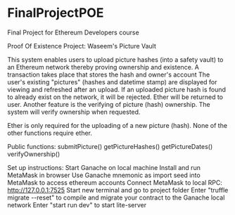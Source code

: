 # FinalProjectPOE
Final Project for Ethereum Developers course

Proof Of Existence Project: Waseem's Picture Vault

This system enables users to upload picture hashes (into a safety vault)
to an Ethereum network thereby proving ownership and existence.
A transaction takes place that stores the hash and owner's account
The user's existing "pictures" (hashes and datetime stamp) are displayed for viewing and refreshed after an upload.
If an uploaded picture hash is found to already exist on the network, it will be rejected. Ether will be returned to user.
Another feature is the verifying of picture (hash) ownership. The system will verify ownership when requested.

Ether is only required for the uploading of a new picture (hash). None of the other functions require ether.

Public functions:
submitPicture()
getPictureHashes()
getPictureDates()
verifyOwnership()

Set up instructions:
Start Ganache on local machine
Install and run MetaMask in browser 
Use Ganache mnemonic as import seed into MetaMask to access ethereum accounts
Connect MetaMask to local RPC: http://127.0.0.1:7525
Start new terminal and go to project folder
Enter "truffle migrate --reset" to compile and migrate your contract to the Ganache local network
Enter "start run dev" to start lite-server


